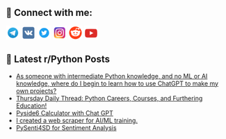 ## 🔎 Connect with me:
[<img src="https://github.com/bullbesh/bullbesh/blob/main/images/Telegram.png" width="32" height="32" />](https://t.me/bullbesh)
[<img src="https://github.com/bullbesh/bullbesh/blob/main/images/VK.png" width="32" height="32" />](https://vk.com/bullbesh)
[<img src="https://github.com/bullbesh/bullbesh/blob/main/images/Twitter.png" width="32" height="32" />](https://twitter.com/bullbesh1)
[<img src="https://github.com/bullbesh/bullbesh/blob/main/images/Instagram.png" width="32" height="32" />](https://www.instagram.com/bullbesh)
[<img src="https://github.com/bullbesh/bullbesh/blob/main/images/Reddit.png" width="32" height="32" />](https://www.reddit.com/user/bullbesh)
[<img src="https://github.com/bullbesh/bullbesh/blob/main/images/YouTube.png" width="32" height="32" />](https://www.youtube.com/channel/UCtfjRs6uzgq5mfm8S06WTcg)

## 📕 Latest r/Python Posts
<!-- BLOG-POST-LIST:START -->
- [As someone with intermediate Python knowledge, and no ML or AI knowledge, where do I begin to learn how to use ChatGPT to make my own projects?](https://www.reddit.com/r/Python/comments/12sgeq2/as_someone_with_intermediate_python_knowledge_and/)
- [Thursday Daily Thread: Python Careers, Courses, and Furthering Education!](https://www.reddit.com/r/Python/comments/12sf4mb/thursday_daily_thread_python_careers_courses_and/)
- [Pyside6 Calculator with Chat GPT](https://www.reddit.com/r/Python/comments/12se9mm/pyside6_calculator_with_chat_gpt/)
- [I created a web scraper for AI/ML training.](https://www.reddit.com/r/Python/comments/12scp6o/i_created_a_web_scraper_for_aiml_training/)
- [PySenti4SD for Sentiment Analysis](https://www.reddit.com/r/Python/comments/12sc8ns/pysenti4sd_for_sentiment_analysis/)
<!-- BLOG-POST-LIST:END -->
